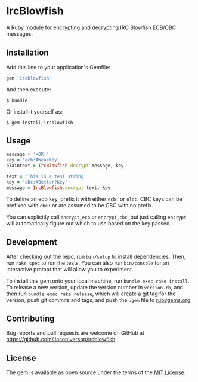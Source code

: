 # IrcBlowfish

A Ruby module for encrypting and decrypting IRC Blowfish ECB/CBC messages.

## Installation

Add this line to your application's Gemfile:

```ruby
gem 'ircblowfish'
```

And then execute:

    $ bundle

Or install it yourself as:

    $ gem install ircblowfish

## Usage

```ruby
message = '+OK '
key = 'ecb:AWeakKey'
plaintext = IrcBlowfish.decrypt message, key

text = 'This is a test string'
key = 'cbc:ABetter?Key'
message = IrcBlowfish.encrypt text, key
```

To define an ecb key, prefix it with either `ecb:` or `old:`. CBC keys can be prefixed with `cbc:` or are assumed to be CBC with no prefix.

You can explicitly call `encrypt_ecb` or `encrypt_cbc`, but just calling `encrypt` will automatically figure out which to use based on the key passed.

## Development

After checking out the repo, run `bin/setup` to install dependencies. Then, run `rake spec` to run the tests. You can also run `bin/console` for an interactive prompt that will allow you to experiment.

To install this gem onto your local machine, run `bundle exec rake install`. To release a new version, update the version number in `version.rb`, and then run `bundle exec rake release`, which will create a git tag for the version, push git commits and tags, and push the `.gem` file to [rubygems.org](https://rubygems.org).

## Contributing

Bug reports and pull requests are welcome on GitHub at https://github.com/JasonIverson/ircblowfish.


## License

The gem is available as open source under the terms of the [MIT License](http://opensource.org/licenses/MIT).

